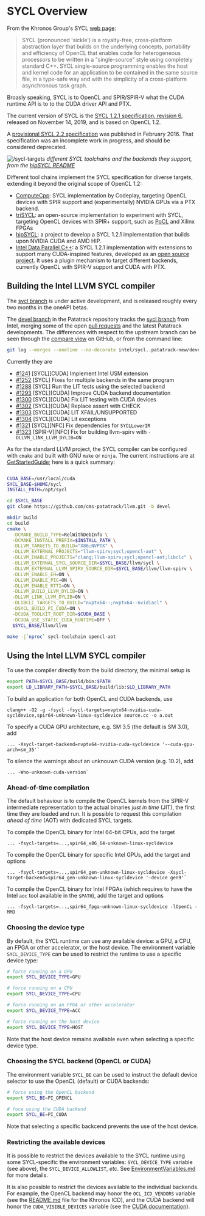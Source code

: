 # SYCL Overview

From the Khronos Group's SYCL [web page](https://www.khronos.org/sycl/):

> SYCL (pronounced 'sickle') is a royalty-free, cross-platform abstraction layer
> that builds on the underlying concepts, portability and efficiency of OpenCL
> that enables code for heterogeneous processors to be written in a "single-source"
> style using completely standard C++. SYCL single-source programming enables
> the host and kernel code for an application to be contained in the same source
> file, in a type-safe way and with the simplicity of a cross-platform asynchronous
> task graph.

Broasly speaking, SYCL is to OpenCL and SPIR/SPIR-V what the CUDA runtime API is
to to the CUDA driver API and PTX.

The current version of SYCL is the [SYCL 1.2.1 specification, revision 6](https://www.khronos.org/registry/SYCL/specs/sycl-1.2.1.pdf),
released on November 14, 2019, and is based on OpenCL 1.2.

A [provisional SYCL 2.2 specification](https://www.khronos.org/registry/SYCL/specs/incomplete_deprecated_provisional_sycl-2.2.pdf)
was published in February 2016. That specification was an incomplete work in
progress, and should be considered deprecated.

![/sycl-targets](https://raw.githubusercontent.com/illuhad/hipSYCL/master/doc/img/sycl-targets.png)
*different SYCL toolchains and the backends they support, from the
[hipSYCL README](https://github.com/illuhad/hipSYCL/blob/master/README.md)*

Different tool chains implement the SYCL specification for diverse targets,
extending it beyond the original scope of OpenCL 1.2:

   * [ComputeCpp](https://developer.codeplay.com/products/computecpp/ce/home/):
     SYCL implementation by Codeplay, targeting OpenCL devices with SPIR support
     and (experimentally) NVIDIA GPUs via a PTX backend.
   * [triSYCL](https://github.com/triSYCL/triSYCL): an open-source implementation
     to experiment with SYCL, targeting OpenCL devices with SPIR+ support, such as
     [PoCL](http://portablecl.org/) and Xilinx FPGAs
   * [hipSYCL](https://github.com/illuhad/hipSYCL): a project to develop a SYCL
     1.2.1 implementation that builds upon NVIDIA CUDA and AMD HIP.
   * [Intel Data Parallel C++](https://software.intel.com/en-us/oneapi/dpc-compiler):
     a SYCL 1.2.1 implementation with extensions to support many CUDA-inspired
     features, developed as an [open source project](https://github.com/intel/llvm).
     It uses a plugin mechanism to target different backends, currently OpenCL with
     SPIR-V support and CUDA with PTX.


## Building the Intel LLVM SYCL compiler

The [sycl branch](https://github.com/intel/llvm/tree/sycl) is under active
development, and is released roughly every two months in the oneAPI betas.

The [devel branch](https://github.com/cms-patatrack/llvm/tree/devel) in the
Patatrack repository tracks the [sycl branch](https://github.com/intel/llvm/tree/sycl)
from Intel, merging some of the open [pull requests](https://github.com/intel/llvm/pulls)
and the latest Patatrack developments.
The differences with respect to the upstream branch can be seen through the
[compare view](https://github.com/intel/llvm/compare/sycl...cms-patatrack:devel)
on GitHub, or from the command line:
```bash
git log --merges --oneline --no-decorate intel/sycl..patatrack-new/devel
```

Currently they are

   * [#1241](https://github.com/intel/llvm/pull/1241) \[SYCL]\[CUDA] Implement Intel USM extension
   * [#1252](https://github.com/intel/llvm/pull/1252) \[SYCL] Fixes for multiple backends in the same program
   * [#1288](https://github.com/intel/llvm/pull/1288) \[SYCL] Run the LIT tests using the selected backend
   * [#1293](https://github.com/intel/llvm/pull/1293) \[SYCL]\[CUDA] Improve CUDA backend documentation
   * [#1300](https://github.com/intel/llvm/pull/1300) \[SYCL]\[CUDA] Fix LIT testing with CUDA devices
   * [#1302](https://github.com/intel/llvm/pull/1302) \[SYCL]\[CUDA] Replace assert with CHECK
   * [#1303](https://github.com/intel/llvm/pull/1303) \[SYCL]\[CUDA] LIT XFAIL/UNSUPPORTED
   * [#1304](https://github.com/intel/llvm/pull/1304) \[SYCL]\[CUDA] Lit exceptions
   * [#1321](https://github.com/intel/llvm/pull/1321) \[SYCL]\[NFC] Fix dependencies for `SYCLLowerIR`
   * [#1323](https://github.com/intel/llvm/pull/1323) \[SPIR-V]\[NFC] Fix for building llvm-spirv with `-DLLVM_LINK_LLVM_DYLIB=ON`


As for the standard LLVM project, the SYCL compiler can be configured with
`cmake` and built with GNU `make` or `ninja`. The current instructions are at
[GetStartedGuide](https://github.com/cms-patatrack/llvm/blob/devel/sycl/doc/GetStartedGuide.md);
here is a quick summary:
```bash

CUDA_BASE=/usr/local/cuda
SYCL_BASE=$HOME/sycl
INSTALL_PATH=/opt/sycl

cd $SYCL_BASE
git clone https://github.com/cms-patatrack/llvm.git -b devel

mkdir build
cd build
cmake \
  -DCMAKE_BUILD_TYPE=RelWithDebInfo \
  -DCMAKE_INSTALL_PREFIX=$INSTALL_PATH \
  -DLLVM_TARGETS_TO_BUILD="X86;NVPTX" \
  -DLLVM_EXTERNAL_PROJECTS="llvm-spirv;sycl;opencl-aot" \
  -DLLVM_ENABLE_PROJECTS="clang;llvm-spirv;sycl;opencl-aot;libclc" \
  -DLLVM_EXTERNAL_SYCL_SOURCE_DIR=$SYCL_BASE/llvm/sycl \
  -DLLVM_EXTERNAL_LLVM_SPIRV_SOURCE_DIR=$SYCL_BASE/llvm/llvm-spirv \
  -DLLVM_ENABLE_EH=ON \
  -DLLVM_ENABLE_PIC=ON \
  -DLLVM_ENABLE_RTTI=ON \
  -DLLVM_BUILD_LLVM_DYLIB=ON \
  -DLLVM_LINK_LLVM_DYLIB=ON \
  -DLIBCLC_TARGETS_TO_BUILD="nvptx64--;nvptx64--nvidiacl" \
  -DSYCL_BUILD_PI_CUDA=ON \
  -DCUDA_TOOLKIT_ROOT_DIR=$CUDA_BASE \
  -DCUDA_USE_STATIC_CUDA_RUNTIME=OFF \
  $SYCL_BASE/llvm/llvm

make -j`nproc` sycl-toolchain opencl-aot
```

## Using the Intel LLVM SYCL compiler

To use the compiler directly from the build directory, the minimal setup is
```bash
export PATH=$SYCL_BASE/build/bin:$PATH
export LD_LIBRARY_PATH=$SYCL_BASE/build/lib:$LD_LIBRARY_PATH
```

To build an application for both OpenCL and CUDA backends, use
```
clang++ -O2 -g -fsycl -fsycl-targets=nvptx64-nvidia-cuda-sycldevice,spir64-unknown-linux-sycldevice source.cc -o a.out
```

To specify a CUDA GPU architecture, e.g. SM 3.5 (the default is SM 3.0), add
```
... -Xsycl-target-backend=nvptx64-nvidia-cuda-sycldevice '--cuda-gpu-arch=sm_35'`
```

To silence the warnings about an unknouwn CUDA version (e.g. 10.2), add
```
... -Wno-unknown-cuda-version`
```

### Ahead-of-time compilation

The default behaviour is to compile the OpenCL kernels from the SPIR-V
intermediate representation to the actual binaries *just in time* (JIT), the
first time they are loaded and run.
It is possible to request this compilation *ahead of time* (AOT) with dedicated
SYCL targets.

To compile the OpenCL binary for Intel 64-bit CPUs, add the target
```
... -fsycl-targets=...,spir64_x86_64-unknown-linux-sycldevice
```

To compile the OpenCL binary for specific Intel GPUs, add the target and options
```
... -fsycl-targets=...,spir64_gen-unknown-linux-sycldevice -Xsycl-target-backend=spir64_gen-unknown-linux-sycldevice '-device gen9'`
```

To compile the OpenCL binary for Intel FPGAs (which requires to have the Intel
`aoc` tool available in the `$PATH`), add the target and options
```
... -fsycl-targets=...,spir64_fpga-unknown-linux-sycldevice -lOpenCL -MMD
```

### Choosing the device type

By default, the SYCL runtime can use any available device: a GPU, a CPU, an
FPGA or other accelerator, or the host device.
The environment variable `SYCL_DEVICE_TYPE` can be used to restrict the runtime
to use a specific device type:
```bash
# force running on a GPU
export SYCL_DEVICE_TYPE=GPU

# force running on a CPU
export SYCL_DEVICE_TYPE=CPU

# force running on an FPGA or other accelerator
export SYCL_DEVICE_TYPE=ACC

# force running on the host device
export SYCL_DEVICE_TYPE=HOST
```

Note that the host device remains available even when selecting a specific
device type.

### Choosing the SYCL backend (OpenCL or CUDA)

The environment variable `SYCL_BE` can be used to instruct the default device
selector to use the OpenCL (default) or CUDA backends:
```bash
# force using the OpenCL backend
export SYCL_BE=PI_OPENCL

# foce using the CUDA backend
export SYCL_BE=PI_CUDA
```

Note that selecting a specific backcend prevents the use of the host device.

### Restricting the available devices

It is possible to restrict the devices available to the SYCL runtime using some
SYCL-specific the environment variables: `SYCL_DEVICE_TYPE` variable (see above),
the `SYCL_DEVICE_ALLOWLIST`, *etc*. See
[EnvironmentVariables.md](https://github.com/cms-patatrack/llvm/blob/devel/sycl/doc/EnvironmentVariables.md)
for more details.

It is also possible to restrict the devices available to the individual backends.
For example, the OpenCL backend may honor the `OCL_ICD_VENDORS` variable (see the
[README.md](https://github.com/KhronosGroup/OpenCL-ICD-Loader/blob/master/README.md)
file for the Khronos ICD), and the CUDA backend will honor the `CUDA_VISIBLE_DEVICES`
variable (see the [CUDA documentation](https://docs.nvidia.com/cuda/cuda-c-programming-guide/index.html#env-vars)).
